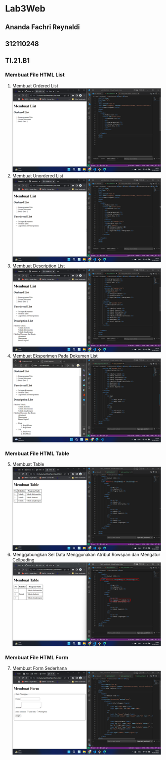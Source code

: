 # Lab3Web
## Ananda Fachri Reynaldi
## 312110248
## TI.21.B1

### Membuat File HTML List
1. Membuat Ordered List
![Step1](SS/SS1.png)
2. Membuat Unordered List
![Step2](SS/SS2.png)
3. Membuat Description List
![Step3](SS/SS3.png)
3. Membuat Eksperimen Pada Dokumen List
![Step4](SS/SS4.png)
### Membuat File HTML Table
5. Membuat Table
![Step5](SS/SS5.png)
6. Menggabungkan Sel Data Menggunakan Atribut Rowspan dan Mengatur Cellpading <br />
![Step6](SS/SS6.png)
### Membuat File HTML Form
7. Membuat Form Sederhana
![Step7](SS/SS7.png)